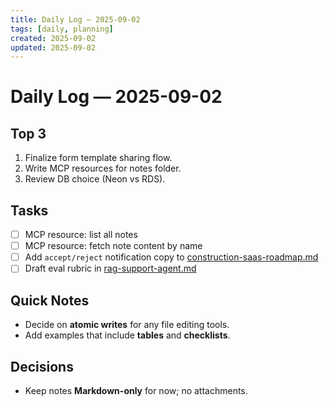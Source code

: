```yaml
---
title: Daily Log — 2025-09-02
tags: [daily, planning]
created: 2025-09-02
updated: 2025-09-02
---
```


# Daily Log — 2025-09-02

## Top 3

1. Finalize form template sharing flow.
2. Write MCP resources for notes folder.
3. Review DB choice (Neon vs RDS).

## Tasks

- [ ] MCP resource: list all notes
- [ ] MCP resource: fetch note content by name
- [ ] Add `accept/reject` notification copy to [construction-saas-roadmap.md](./construction-saas-roadmap.md)
- [ ] Draft eval rubric in [rag-support-agent.md](./rag-support-agent.md)

## Quick Notes

- Decide on **atomic writes** for any file editing tools.
- Add examples that include **tables** and **checklists**.

## Decisions

- Keep notes **Markdown-only** for now; no attachments.
